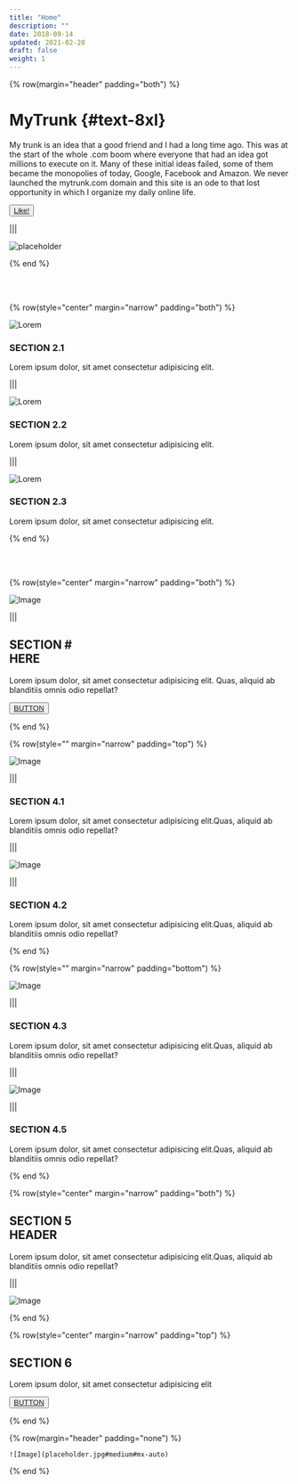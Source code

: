 ```yaml
---
title: "Home"
description: ""
date: 2018-09-14
updated: 2021-02-20
draft: false
weight: 1
---
```





<!-- section 1 (header) -->

{% row(margin="header" padding="both") %}

# MyTrunk {#text-8xl}


My trunk is an idea that a good friend and I had a long time ago. This was at the start of the whole .com boom where everyone that had an idea got millions to execute on it. Many of these initial ideas failed, some of them became the monopolies of today, Google, Facebook and Amazon. We never launched the mytrunk.com domain and this site is an ode to that lost opportunity in which I organize my daily online life.

<button>[Like!](/)</button>

|||

![placeholder](placeholder.jpg#mx-auto)

{% end %}

<br>
<br>

<!-- section 2  -->

{% row(style="center" margin="narrow" padding="both") %}

![Lorem](placeholder.jpg#medium)

### **SECTION 2.1**

Lorem ipsum dolor, sit amet consectetur adipisicing elit.

|||

![Lorem](placeholder.jpg#medium)

### **SECTION 2.2**

Lorem ipsum dolor, sit amet consectetur adipisicing elit.

|||

![Lorem](placeholder.jpg#medium)

### **SECTION 2.3**

Lorem ipsum dolor, sit amet consectetur adipisicing elit.

{% end %}

<br>
<br>

<!-- section 3 -->

{% row(style="center" margin="narrow" padding="both") %}

![Image](placeholder.jpg)

|||

## SECTION # <br /> HERE

Lorem ipsum dolor, sit amet consectetur adipisicing elit. Quas, aliquid ab blanditiis omnis odio repellat?

<button>[BUTTON](/)</button>

{% end %}

<!-- section 4 -->

{% row(style="" margin="narrow" padding="top") %}

![Image](placeholder.jpg#sm#mx-auto)

|||

### **SECTION 4.1**

Lorem ipsum dolor, sit amet consectetur adipisicing elit.Quas, aliquid ab blanditiis omnis odio repellat?

|||

![Image](placeholder.jpg#sm#mx-auto)

|||

### **SECTION 4.2**

Lorem ipsum dolor, sit amet consectetur adipisicing elit.Quas, aliquid ab blanditiis omnis odio repellat?

{% end %}

<!-- section 4-2-->

{% row(style="" margin="narrow" padding="bottom") %}

![Image](placeholder.jpg#sm#mx-auto)

|||

### **SECTION 4.3**

Lorem ipsum dolor, sit amet consectetur adipisicing elit.Quas, aliquid ab blanditiis omnis odio repellat?

|||

![Image](placeholder.jpg#sm#mx-auto)

|||

### **SECTION 4.5**

Lorem ipsum dolor, sit amet consectetur adipisicing elit.Quas, aliquid ab blanditiis omnis odio repellat?

{% end %}



<!-- section 5 -->

{% row(style="center" margin="narrow" padding="both") %}

## SECTION 5 <br /> HEADER

Lorem ipsum dolor, sit amet consectetur adipisicing elit.Quas, aliquid ab blanditiis omnis odio repellat?

|||

![Image](placeholder.jpg)

{% end %}

<!-- section 6 -->

{% row(style="center" margin="narrow" padding="top") %}

## SECTION 6

Lorem ipsum dolor, sit amet consectetur adipisicing elit

<button>[BUTTON](/)</button>

{% end %}

{% row(margin="header" padding="none") %}

    ![Image](placeholder.jpg#medium#mx-auto)

{% end %}
